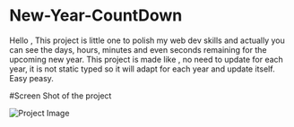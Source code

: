 # New-Year-CountDown

Hello , This project is little one to polish my web dev skills and actually you can see the days, hours, minutes and even seconds remaining for the upcoming new year.
This project is made like , no need to update for each year, it is not static typed so it will adapt for each year and update itself. Easy peasy.

#Screen Shot of the project

![Project Image](images/bg.png)


